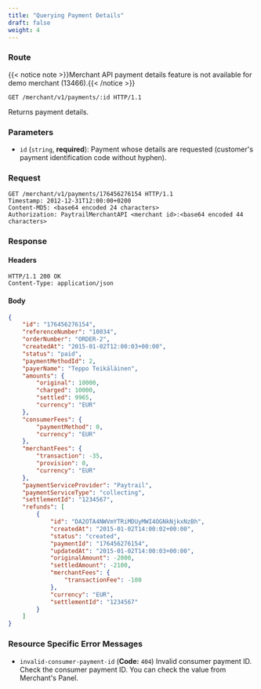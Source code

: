 ```yaml
---
title: "Querying Payment Details"
draft: false
weight: 4
---
```


### Route

{{< notice note >}}Merchant API payment details feature is not available for demo merchant (13466).{{< /notice >}}

```http
GET /merchant/v1/payments/:id HTTP/1.1
```

Returns payment details.

### Parameters

- `id` (`string`, **required**): Payment whose details are requested (customer's payment identification code without hyphen).

### Request

```http
GET /merchant/v1/payments/176456276154 HTTP/1.1
Timestamp: 2012-12-31T12:00:00+0200
Content-MD5: <base64 encoded 24 characters>
Authorization: PaytrailMerchantAPI <merchant id>:<base64 encoded 44 characters>
```

### Response

#### Headers

```http
HTTP/1.1 200 OK
Content-Type: application/json
```

#### Body

```json
{
    "id": "176456276154",
    "referenceNumber": "10034",
    "orderNumber": "ORDER-2",
    "createdAt": "2015-01-02T12:00:03+00:00",
    "status": "paid",
    "paymentMethodId": 2,
    "payerName": "Teppo Teikäläinen",
    "amounts": {
        "original": 10000,
        "charged": 10000,
        "settled": 9965,
        "currency": "EUR"
    },
    "consumerFees": {
        "paymentMethod": 0,
        "currency": "EUR"
    },
    "merchantFees": {
        "transaction": -35,
        "provision": 0,
        "currency": "EUR"
    },
    "paymentServiceProvider": "Paytrail",
    "paymentServiceType": "collecting",
    "settlementId": "1234567",
    "refunds": [
        {
            "id": "DA2OTA4NWVmYTRiMDUyMWI4OGNkNjkxNzBh",
            "createdAt": "2015-01-02T14:00:02+00:00",
            "status": "created",
            "paymentId": "176456276154",
            "updatedAt": "2015-01-02T14:00:03+00:00",
            "originalAmount": -2000,
            "settledAmount": -2100,
            "merchantFees": {
                "transactionFee": -100
            },
            "currency": "EUR",
            "settlementId": "1234567"
        }
    ]
}
```

### Resource Specific Error Messages

- `invalid-consumer-payment-id` (**Code:** `404`) Invalid consumer payment ID. Check the consumer payment ID. You can check the value from Merchant's Panel.

